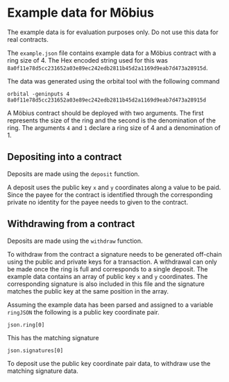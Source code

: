 # Example data for Möbius

The example data is for evaluation purposes only. Do not use this data for real contracts. 

The `example.json` file contains example data for a Möbius contract with a ring size of 4. The Hex encoded string used for this was `8a0f11e78d5cc231652a03e89ec242edb2811b45d2a1169d9eab7d473a28915d`.

The data was generated using the orbital tool with the following command

    orbital -geninputs 4 8a0f11e78d5cc231652a03e89ec242edb2811b45d2a1169d9eab7d473a28915d

A Möbius contract should be deployed with two arguments. The first represents the size of the ring and the second is the denomination of the ring. The arguments `4` and `1` declare a ring size of 4 and a denomination of 1. 

## Depositing into a contract

Deposits are made using the `deposit` function.

A deposit uses the public key `x` and `y` coordinates along a value to be paid. Since the payee for the contract is identified through the corresponding private no identity for the payee needs to given to the contract.

## Withdrawing from a contract

Deposits are made using the `withdraw` function.

To withdraw from the contract a signature needs to be generated off-chain using the public and private keys for a transaction. A withdrawal can only be made once the ring is full and corresponds to a single deposit. The example data contains an array of public key `x` and `y` coordinates. The corresponding signature is also included in this file and the signature matches the public key at the same position in the array. 

Assuming the example data has been parsed and assigned to a variable `ringJSON` the following is a public key coordinate pair.

    json.ring[0]

This has the matching signature

    json.signatures[0]

To deposit use the public key coordinate pair data, to withdraw use the matching signature data. 
